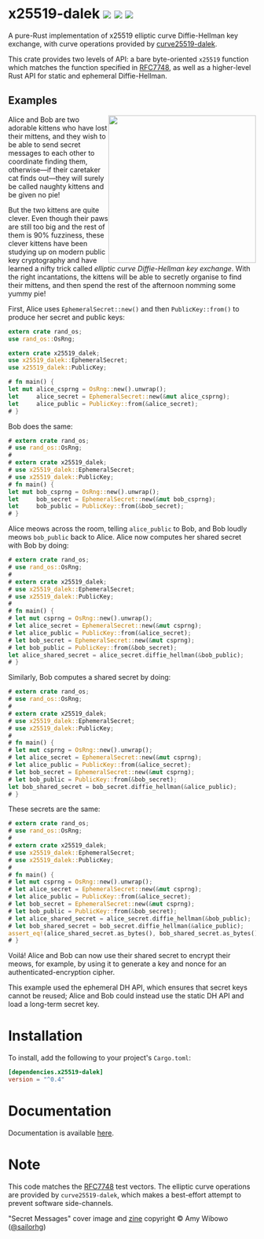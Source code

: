 # x25519-dalek  [![](https://img.shields.io/crates/v/x25519-dalek.svg)](https://crates.io/crates/x25519-dalek) [![](https://docs.rs/x25519-dalek/badge.svg)](https://docs.rs/x25519-dalek) [![](https://travis-ci.org/dalek-cryptography/x25519-dalek.svg?branch=master)](https://travis-ci.org/dalek-cryptography/x25519-dalek)

A pure-Rust implementation of x25519 elliptic curve Diffie-Hellman key exchange,
with curve operations provided by 
[curve25519-dalek](https://github.com/dalek-cryptography/curve25519-dalek).

This crate provides two levels of API: a bare byte-oriented `x25519`
function which matches the function specified in [RFC7748][rfc7748], as
well as a higher-level Rust API for static and ephemeral Diffie-Hellman.

## Examples

<a href="https://shop.bubblesort.io">
<img 
  style="float: right; width: auto; height: 300px;"
  src="https://raw.githubusercontent.com/dalek-cryptography/x25519-dalek/master/res/bubblesort-zines-secret-messages-cover.jpeg"/>
</a>

Alice and Bob are two adorable kittens who have lost their mittens, and they
wish to be able to send secret messages to each other to coordinate finding
them, otherwise—if their caretaker cat finds out—they will surely be called
naughty kittens and be given no pie!

But the two kittens are quite clever.  Even though their paws are still too big
and the rest of them is 90% fuzziness, these clever kittens have been studying
up on modern public key cryptography and have learned a nifty trick called
*elliptic curve Diffie-Hellman key exchange*.  With the right incantations, the
kittens will be able to secretly organise to find their mittens, and then spend
the rest of the afternoon nomming some yummy pie!

First, Alice uses `EphemeralSecret::new()` and then
`PublicKey::from()` to produce her secret and public keys:

```rust
extern crate rand_os;
use rand_os::OsRng;

extern crate x25519_dalek;
use x25519_dalek::EphemeralSecret;
use x25519_dalek::PublicKey;

# fn main() {
let mut alice_csprng = OsRng::new().unwrap();
let     alice_secret = EphemeralSecret::new(&mut alice_csprng);
let     alice_public = PublicKey::from(&alice_secret);
# }
```

Bob does the same:

```rust
# extern crate rand_os;
# use rand_os::OsRng;
# 
# extern crate x25519_dalek;
# use x25519_dalek::EphemeralSecret;
# use x25519_dalek::PublicKey;
# fn main() {
let mut bob_csprng = OsRng::new().unwrap();
let     bob_secret = EphemeralSecret::new(&mut bob_csprng);
let     bob_public = PublicKey::from(&bob_secret);
# }
```

Alice meows across the room, telling `alice_public` to Bob, and Bob
loudly meows `bob_public` back to Alice.  Alice now computes her
shared secret with Bob by doing:

```rust
# extern crate rand_os;
# use rand_os::OsRng;
# 
# extern crate x25519_dalek;
# use x25519_dalek::EphemeralSecret;
# use x25519_dalek::PublicKey;
# 
# fn main() {
# let mut csprng = OsRng::new().unwrap();
# let alice_secret = EphemeralSecret::new(&mut csprng);
# let alice_public = PublicKey::from(&alice_secret);
# let bob_secret = EphemeralSecret::new(&mut csprng);
# let bob_public = PublicKey::from(&bob_secret);
let alice_shared_secret = alice_secret.diffie_hellman(&bob_public);
# }
```

Similarly, Bob computes a shared secret by doing:

```rust
# extern crate rand_os;
# use rand_os::OsRng;
# 
# extern crate x25519_dalek;
# use x25519_dalek::EphemeralSecret;
# use x25519_dalek::PublicKey;
# 
# fn main() {
# let mut csprng = OsRng::new().unwrap();
# let alice_secret = EphemeralSecret::new(&mut csprng);
# let alice_public = PublicKey::from(&alice_secret);
# let bob_secret = EphemeralSecret::new(&mut csprng);
# let bob_public = PublicKey::from(&bob_secret);
let bob_shared_secret = bob_secret.diffie_hellman(&alice_public);
# }
```

These secrets are the same:

```rust
# extern crate rand_os;
# use rand_os::OsRng;
# 
# extern crate x25519_dalek;
# use x25519_dalek::EphemeralSecret;
# use x25519_dalek::PublicKey;
# 
# fn main() {
# let mut csprng = OsRng::new().unwrap();
# let alice_secret = EphemeralSecret::new(&mut csprng);
# let alice_public = PublicKey::from(&alice_secret);
# let bob_secret = EphemeralSecret::new(&mut csprng);
# let bob_public = PublicKey::from(&bob_secret);
# let alice_shared_secret = alice_secret.diffie_hellman(&bob_public);
# let bob_shared_secret = bob_secret.diffie_hellman(&alice_public);
assert_eq!(alice_shared_secret.as_bytes(), bob_shared_secret.as_bytes());
# }
```

Voilá!  Alice and Bob can now use their shared secret to encrypt their
meows, for example, by using it to generate a key and nonce for an
authenticated-encryption cipher.

This example used the ephemeral DH API, which ensures that secret keys
cannot be reused; Alice and Bob could instead use the static DH API
and load a long-term secret key.

# Installation

To install, add the following to your project's `Cargo.toml`:

```toml
[dependencies.x25519-dalek]
version = "^0.4"
```

# Documentation

Documentation is available [here](https://docs.rs/x25519-dalek).

# Note

This code matches the [RFC7748][rfc7748] test vectors.
The elliptic curve
operations are provided by `curve25519-dalek`, which makes a best-effort
attempt to prevent software side-channels.

"Secret Messages" cover image and [zine](https://shop.bubblesort.io/products/secret-messages-zine)
copyright © Amy Wibowo ([@sailorhg](https://twitter.com/sailorhg))

[rfc7748]: https://tools.ietf.org/html/rfc7748
